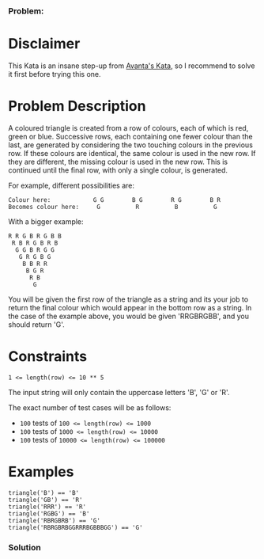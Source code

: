 ### Problem:
<h1 id="disclaimer">Disclaimer</h1>
<p>This Kata is an insane step-up from <a href="https://www.codewars.com/kata/coloured-triangles" target="_blank">Avanta&apos;s Kata</a>,
so I recommend to solve it first before trying this one.</p>
<h1 id="problem-description">Problem Description</h1>
<p>A coloured triangle is created from a row of colours, each of which is red, green or blue. Successive rows, each containing one fewer colour than the last, are generated by considering the two touching colours in the previous row. If these colours are identical, the same colour is used in the new row. If they are different, the missing colour is used in the new row. This is continued until the final row, with only a single colour, is generated.</p>
<p>For example, different possibilities are:</p>
<pre><code>Colour here:            G G        B G        R G        B R
Becomes colour here:     G          R          B          G</code></pre><p>With a bigger example:</p>
<pre><code>R R G B R G B B
 R B R G B R B
  G G B R G G
   G R G B G
    B B R R
     B G R
      R B
       G</code></pre><p>You will be given the first row of the triangle as a string and its your job to return the final colour which would appear in the bottom row as a string. In the case of the example above, you would be given &apos;RRGBRGBB&apos;, and you should return &apos;G&apos;.</p>
<h1 id="constraints">Constraints</h1>
<p><code>1 &lt;= length(row) &lt;= 10 ** 5</code></p>
<p>The input string will only contain the uppercase letters &apos;B&apos;, &apos;G&apos; or &apos;R&apos;.</p>
<p>The exact number of test cases will be as follows:</p>
<ul>
<li><code>100</code> tests of <code>100 &lt;= length(row) &lt;= 1000</code></li>
<li><code>100</code> tests of <code>1000 &lt;= length(row) &lt;= 10000</code></li>
<li><code>100</code> tests of <code>10000 &lt;= length(row) &lt;= 100000</code></li>
</ul>
<h1 id="examples">Examples</h1>
<pre><code class="language-javascript">triangle(<span class="hljs-string">&apos;B&apos;</span>) == <span class="hljs-string">&apos;B&apos;</span>
triangle(<span class="hljs-string">&apos;GB&apos;</span>) == <span class="hljs-string">&apos;R&apos;</span>
triangle(<span class="hljs-string">&apos;RRR&apos;</span>) == <span class="hljs-string">&apos;R&apos;</span>
triangle(<span class="hljs-string">&apos;RGBG&apos;</span>) == <span class="hljs-string">&apos;B&apos;</span>
triangle(<span class="hljs-string">&apos;RBRGBRB&apos;</span>) == <span class="hljs-string">&apos;G&apos;</span>
triangle(<span class="hljs-string">&apos;RBRGBRBGGRRRBGBBBGG&apos;</span>) == <span class="hljs-string">&apos;G&apos;</span></code></pre>
<pre style="display: none;"><code class="language-python">triangle(<span class="hljs-string">&apos;B&apos;</span>) == <span class="hljs-string">&apos;B&apos;</span>
triangle(<span class="hljs-string">&apos;GB&apos;</span>) == <span class="hljs-string">&apos;R&apos;</span>
triangle(<span class="hljs-string">&apos;RRR&apos;</span>) == <span class="hljs-string">&apos;R&apos;</span>
triangle(<span class="hljs-string">&apos;RGBG&apos;</span>) == <span class="hljs-string">&apos;B&apos;</span>
triangle(<span class="hljs-string">&apos;RBRGBRB&apos;</span>) == <span class="hljs-string">&apos;G&apos;</span>
triangle(<span class="hljs-string">&apos;RBRGBRBGGRRRBGBBBGG&apos;</span>) == <span class="hljs-string">&apos;G&apos;</span></code></pre>
<pre style="display: none;"><code class="language-ruby">triangle(<span class="hljs-string">&apos;B&apos;</span>) == <span class="hljs-string">&apos;B&apos;</span>
triangle(<span class="hljs-string">&apos;GB&apos;</span>) == <span class="hljs-string">&apos;R&apos;</span>
triangle(<span class="hljs-string">&apos;RRR&apos;</span>) == <span class="hljs-string">&apos;R&apos;</span>
triangle(<span class="hljs-string">&apos;RGBG&apos;</span>) == <span class="hljs-string">&apos;B&apos;</span>
triangle(<span class="hljs-string">&apos;RBRGBRB&apos;</span>) == <span class="hljs-string">&apos;G&apos;</span>
triangle(<span class="hljs-string">&apos;RBRGBRBGGRRRBGBBBGG&apos;</span>) == <span class="hljs-string">&apos;G&apos;</span></code></pre>
<pre style="display: none;"><code class="language-java">Kata.triangle(<span class="hljs-string">&quot;B&quot;</span>) == <span class="hljs-string">&apos;B&apos;</span>
Kata.triangle(<span class="hljs-string">&quot;GB&quot;</span>) == <span class="hljs-string">&apos;R&apos;</span>
Kata.triangle(<span class="hljs-string">&quot;RRR&quot;</span>) == <span class="hljs-string">&apos;R&apos;</span>
Kata.triangle(<span class="hljs-string">&quot;RGBG&quot;</span>) == <span class="hljs-string">&apos;B&apos;</span>
Kata.triangle(<span class="hljs-string">&quot;RBRGBRB&quot;</span>) == <span class="hljs-string">&apos;G&apos;</span>
Kata.triangle(<span class="hljs-string">&quot;RBRGBRBGGRRRBGBBBGG&quot;</span>) == <span class="hljs-string">&apos;G&apos;</span></code></pre>
<pre style="display: none;"><code class="language-cpp">triangle(<span class="hljs-string">&quot;B&quot;</span>) == <span class="hljs-string">&apos;B&apos;</span>;
triangle(<span class="hljs-string">&quot;GB&quot;</span>) == <span class="hljs-string">&apos;R&apos;</span>;
triangle(<span class="hljs-string">&quot;RRR&quot;</span>) == <span class="hljs-string">&apos;R&apos;</span>;
triangle(<span class="hljs-string">&quot;RGBG&quot;</span>) == <span class="hljs-string">&apos;B&apos;</span>;
triangle(<span class="hljs-string">&quot;RBRGBRB&quot;</span>) == <span class="hljs-string">&apos;G&apos;</span>;
triangle(<span class="hljs-string">&quot;RBRGBRBGGRRRBGBBBGG&quot;</span>) == <span class="hljs-string">&apos;G&apos;</span>;</code></pre>

### Solution
